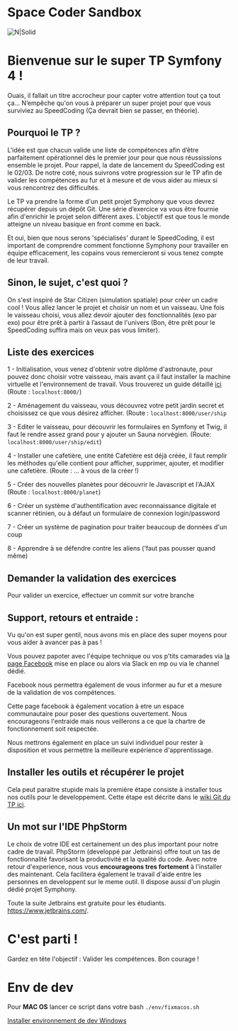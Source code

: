 # Space Coder Sandbox

![N|Solid](https://cdn.vox-cdn.com/uploads/chorus_image/image/57339537/Concept_citcon2015_5.0.jpg)
# Bienvenue sur le super TP Symfony 4 !  

Ouais, il fallait un titre accrocheur pour capter votre attention tout ça tout ça... N’empêche qu'on vous à préparer un super projet pour que vous surviviez au SpeedCoding (Ça devrait bien se passer, en théorie). 
 
## Pourquoi le TP ?

L'idée est que chacun valide une liste de compétences afin d’être parfaitement opérationnel dès le premier jour pour que nous réussissions ensemble le projet. Pour rappel, la date de lancement du SpeedCoding est le 02/03. De notre coté, nous suivrons votre progression sur le TP afin de valider les compétences au fur et à mesure et de vous aider au mieux si vous rencontrez des difficultés.  

Le TP va prendre la forme d'un petit projet Symphony que vous devrez récupérer depuis un dépôt Git. Une série d’exercice va vous être fournie afin d'enrichir le projet selon différent axes. L'objectif est que tous le monde atteigne un niveau basique en front comme en back. 

Et oui, bien que nous serons 'spécialisés' durant le SpeedCoding, il est important de comprendre comment fonctionne Symphony pour travailler en équipe efficacement, les copains vous remercieront si vous tenez compte de leur travail.

## Sinon, le sujet, c'est quoi ?
  
On s'est inspiré de Star Citizen (simulation spatiale) pour créer un cadre cool ! Vous allez lancer le projet et choisir un nom et un vaisseau. Une fois le vaisseau choisi, vous allez devoir ajouter des fonctionnalités (exo par exo) pour être prêt à partir à l’assaut de l'univers (Bon, être prêt pour le SpeedCoding suffira mais on veux pas vous limiter).
  

## Liste des exercices  
  
1 - Initialisation, vous venez d'obtenir votre diplôme d'astronaute, pour pouvez donc choisir votre vaisseau, mais avant ça il faut installer la machine virtuelle et l'environnement de travail. Vous trouverez un guide détaillé [ici](https://gitlab.com/Chatmalow/sandbox_simgame/wikis/Installation)
(Route : `localhost:8000/`)

2 - Aménagement du vaisseau, vous découvrez votre petit jardin secret et choisissez ce que vous désirez afficher.
(Route : `localhost:8000/user/ship`

3 - Editer le vaisseau, pour découvrir les formulaires en Symfony et Twig, il faut le rendre assez grand pour y ajouter un Sauna norvégien. 
(Route: `localhost:8000/user/ship/edit`)

4  - Installer une cafetière, une entité Cafetière est déjà créée, il faut remplir les méthodes qu'elle contient pour afficher, supprimer, ajouter, et modifier une cafetière.
(Route : ... à vous de la créer !)

5 - Créer des nouvelles planètes pour découvrir le Javascript et l'AJAX 
(Route : `localhost:8000/planet`)

6 - Créer un système d'authentification avec reconnaissance digitale et scanner rétinien, ou à défaut un formulaire de connexion login/password

7 - Créer un système de pagination pour traiter beaucoup de données d'un coup

8 - Apprendre à se défendre contre les aliens ('faut pas pousser quand même)
 
## Demander la validation des exercices 

Pour valider un exercice, effectuer un commit sur votre branche 
  
## Support, retours et entraide :   
  
Vu qu'on est super gentil, nous avons mis en place des super moyens pour vous aider à avancer pas à pas !

Vous pouvez papoter avec l'équipe technique ou vos p'tits camarades via [la page Facebook](https://www.facebook.com/groups/426816297967440/) mise en place ou alors via Slack en mp ou via le channel dédié.

Facebook nous permettra également de vous informer au fur et a mesure de la validation de vos compétences.

Cette page facebook à également vocation à etre un espace communautaire pour poser des questions ouvertement. Nous encourageons l'entraide mais nous veillerons a ce que la chartre de fonctionnement soit respectée.

Nous mettrons également en place un suivi individuel pour rester à disposition et vous permettre la meilleure expérience d'apprentissage. 

## Installer les outils et récupérer le projet 
  
Cela peut paraitre stupide mais la première étape consiste à installer tous nos outils pour le developpement. Cette étape est décrite dans le [wiki Git du TP ici](https://gitlab.com/Chatmalow/sandbox_simgame/wikis/Installation).

## Un mot sur l'IDE PhpStorm
Le choix de votre IDE est certainement un des plus important pour notre cadre de travail.
PhpStorm (developpé par Jetbrains) offre tout un tas de fonctionnalité favorisant la productivité et la qualité du code. Avec notre retour d'experience, nous vous **encourageons tres fortement** à l'installer des maintenant. Cela facilitera également le travail d'aide entre les personnes en developpent sur le meme outil.
Il dispose aussi d'un plugin dédié projet Symphony.

Toute la suite Jetbrains est gratuite pour les étudiants. https://www.jetbrains.com/.

# C'est parti !  

Gardez en tête l'objectif : Valider les compétences. Bon courage !
   
# Env de dev
Pour **MAC OS** lancer ce script dans votre bash `./env/fixmacos.sh`

[Installer environnement de dev Windows](env/windows_dev_env.md)
